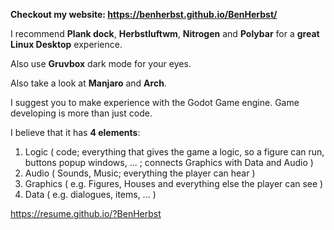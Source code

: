 **Checkout my website: https://benherbst.github.io/BenHerbst/**

I recommend **Plank dock**, **Herbstluftwm**, **Nitrogen** and **Polybar** for a **great Linux Desktop** experience.

Also use **Gruvbox** dark mode for your eyes.

Also take a look at **Manjaro** and **Arch**.

I suggest you to make experience with the Godot Game engine. Game developing is more than just code.

I believe that it has **4 elements**:

1. Logic ( code; everything that gives the game a logic, so a figure can run, buttons popup windows, ... ; connects Graphics with Data and Audio )
2. Audio ( Sounds, Music; everything the player can hear )
3. Graphics ( e.g. Figures, Houses and everything else the player can see )
4. Data ( e.g. dialogues, items, ... )

https://resume.github.io/?BenHerbst
